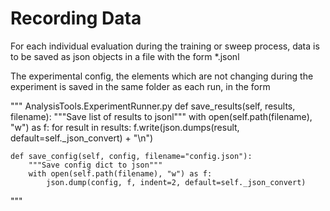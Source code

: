 # Recording Data

For each individual evaluation during the training or sweep process, data is to be saved as json objects in a file with the form *.jsonl

The experimental config, the elements which are not changing during the experiment is saved in the same folder as each run, in the form

""" AnalysisTools.ExperimentRunner.py
    def save_results(self, results, filename):
        """Save list of results to jsonl"""
        with open(self.path(filename), "w") as f:
            for result in results:
                f.write(json.dumps(result, default=self._json_convert) + "\n")
                
    def save_config(self, config, filename="config.json"):
        """Save config dict to json"""
        with open(self.path(filename), "w") as f:
            json.dump(config, f, indent=2, default=self._json_convert)
"""

